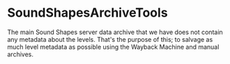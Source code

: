 # SoundShapesArchiveTools

The main Sound Shapes server data archive that we have does not contain any metadata about the levels. That's the purpose of this; to salvage as much level metadata as possible using the Wayback Machine and manual archives.
